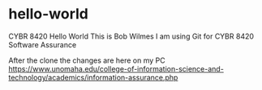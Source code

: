 # hello-world
CYBR 8420 Hello World
This is Bob Wilmes
I am using Git for CYBR 8420 Software Assurance

After the clone the changes are here on my PC
https://www.unomaha.edu/college-of-information-science-and-technology/academics/information-assurance.php

